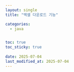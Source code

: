 ```yaml
---
layout: single
title: "엑셀 다운로드 기능"

categories:
  - java


toc: true
toc_sticky: true
 
date: 2025-07-04
last_modified_at: 2025-07-04
---
```

